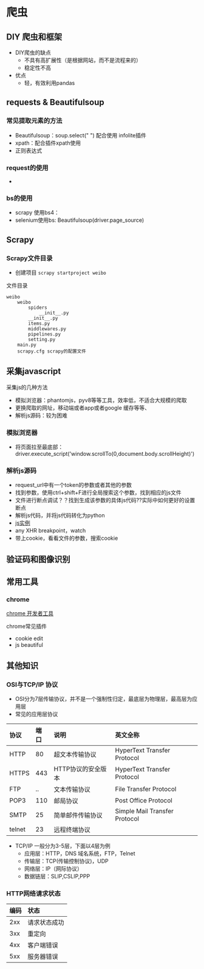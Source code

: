 # 爬虫

## DIY 爬虫和框架

- DIY爬虫的缺点
  - 不具有高扩展性（是根据网站，而不是流程来的）
  - 稳定性不高
- 优点
  - 轻，有效利用pandas

## requests & Beautifulsoup

### 常见提取元素的方法

- Beautifulsoup：soup.select(" ") 配合使用 infolite插件
- xpath：配合插件xpath使用
- 正则表达式

### request的使用

- ​

### bs的使用

- scrapy 使用bs4：
- selenium使用bs: Beautifulsoup(driver.page_source)

## Scrapy

### Scrapy文件目录

- 创建项目  `scrapy startproject weibo`

文件目录

```
weibo
    weibo
        spiders
            __init__.py
        __init__.py
        items.py  
        middlewares.py
        pipelines.py
        setting.py
    main.py
    scrapy.cfg scrapy的配置文件
```

## 采集javascript

采集js的几种方法

- 模拟浏览器：phantomjs，pyv8等等工具，效率低，不适合大规模的爬取
- 更换爬取的网址，移动端或者app或者google 缓存等等、
- 解析js源码：较为困难

### 模拟浏览器

- 将页面拉至最底部：driver.execute_script('window.scrollTo(0,document.body.scrollHeight)')

### 解析js源码

- request_url中有一个token的参数或者其他的参数
- 找到参数，使用ctrl+shift+F进行全局搜索这个参数，找到相应的js文件
- 文件进行断点调试？？找到生成该参数的具体js代码??实际中如何更好的设置断点
- 解析js代码，并将js代码转化为python
- [js实例](http://wenqiang-china.github.io/2016/05/11/get-ctrip-flights-info-2/)
- any XHR   breakpoint，watch
- 带上cookie，看看文件的参数，搜索cookie

## 验证码和图像识别

## 常用工具

### chrome

[chrome 开发者工具](http://wiki.jikexueyuan.com/project/chrome-devtools/debugging-javascript.html)

chrome常见插件

- cookie edit
- js beautiful

## 其他知识

### OSI与TCP/IP 协议

- OSI分为7层传输协议，并不是一个强制性归定，最底层为物理层，最高层为应用层
- 常见的应用层协议

| 协议     | 端口   | 说明          | 英文全称                          |
| :----- | :--- | :---------- | :---------------------------- |
| HTTP   | 80   | 超文本传输协议     | HyperText Transfer Protocol   |
| HTTPS  | 443  | HTTP协议的安全版本 | HyperText Transfer Protocol   |
| FTP    | ..   | 文本传输协议      | File Transfer Protocol        |
| POP3   | 110  | 邮局协议        | Post Office Protocol          |
| SMTP   | 25   | 简单邮件传输协议    | Simple Mail Transfer Protocol |
| telnet | 23   | 远程终端协议      |                               |

- TCP/IP 一般分为3-5层，下面以4层为例
  - 应用层：HTTP，DNS 域名系统，FTP，Telnet
  - 传输层：TCP(传输控制协议)，UDP
  - 网络层：IP（网际协议）
  - 数据链层：SLIP,CSLIP,PPP

### HTTP网络请求状态

| 编码   | 状态     |
| :--- | :----- |
| 2xx  | 请求状态成功 |
| 3xx  | 重定向    |
| 4xx  | 客户端错误  |
| 5xx  | 服务器错误  |